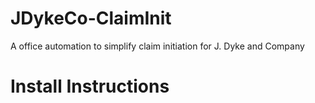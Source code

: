 # JDykeCo-ClaimInit
A office automation to simplify claim initiation for J. Dyke and Company

# Install Instructions
